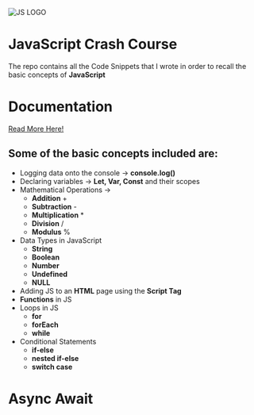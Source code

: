 ![JS LOGO](https://d8285fmxt3duy.cloudfront.net/public/articulos/img/java-script1.jpg)
# JavaScript Crash Course
The repo contains all the Code Snippets that I wrote in order to recall the basic concepts of **JavaScript**
<br>
<h1>Documentation</h1>

[Read More Here!](https://developer.mozilla.org/en-US/docs/Web/JavaScript)
<br>
## Some of the basic concepts included are:
- Logging data onto the console -> **console.log()**
- Declaring variables -> **Let, Var, Const** and their scopes
- Mathematical Operations ->
  - **Addition** +
  - **Subtraction** -
  - **Multiplication** *
  - **Division** /
  - **Modulus** %
- Data Types in JavaScript
  - **String**
  - **Boolean**
  - **Number**
  - **Undefined**
  - **NULL**
- Adding JS to an **HTML** page using the **Script Tag**
- **Functions** in JS
- Loops in JS
  - **for**
  - **forEach**
  - **while**
- Conditional Statements
  - **if-else**
  - **nested if-else**
  - **switch case**

# Async Await